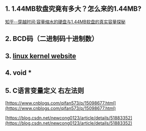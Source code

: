 
## 1. 1.44MB软盘究竟有多大？怎么来的1.44MB?

[知乎--穿越时间·容量缩水的硬盘与1.44MB软盘的真实容量探秘](https://zhuanlan.zhihu.com/p/636301233)  

## 2. BCD码（二进制码十进制数）


## 3. [linux kernel website](https://www.kernel.org/)

## 4. void *

## 5. C语言变量定义 右左法则

[https://www.cnblogs.com/qifan573/p/15098677.html](https://www.cnblogs.com/qifan573/p/15098677.html)  

[https://blog.csdn.net/newcong0123/article/details/51883352](https://blog.csdn.net/newcong0123/article/details/51883352)